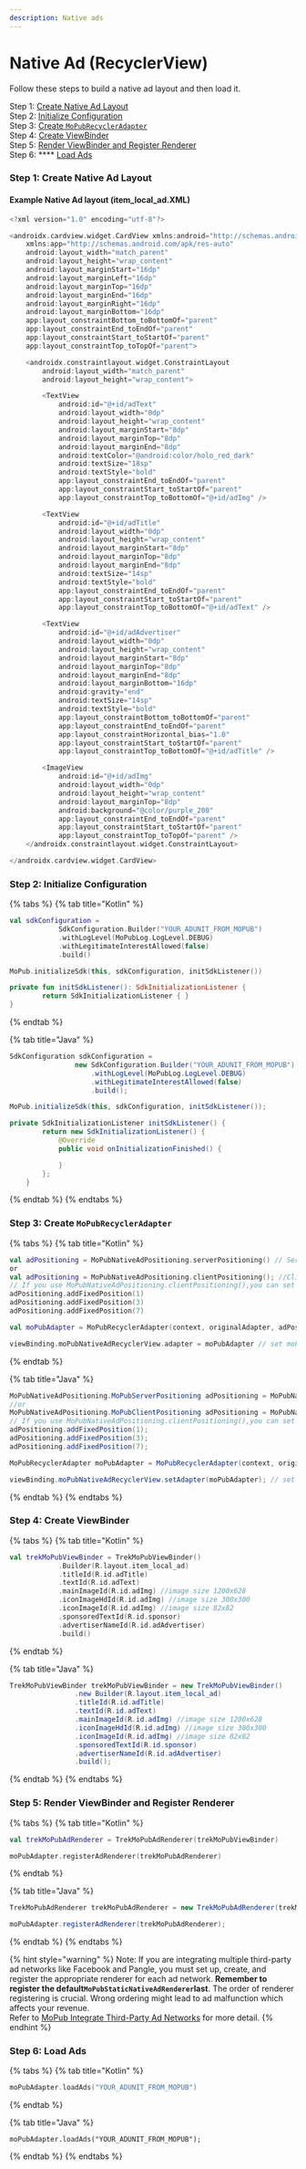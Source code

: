```yaml
---
description: Native ads
---
```


# Native Ad (RecyclerView)

Follow these steps to build a native ad layout and then load it.

Step 1: [Create Native Ad Layout](native-ad-layout-recyclerview.md#step-1-create-native-ad-layout)\
Step 2: [Initialize Configuration](native-ad-layout-recyclerview.md#step-2-initialize-configuration)\
Step 3: [Create `MoPubRecyclerAdapter`](native-ad-layout-recyclerview.md#step-3-create-mopubrecycleradapter)\
Step 4: [Create ViewBinder](../../ad-formats/native-ad.md#step-4-request-an-ad)\
Step 5: [Render ViewBinder and Register Renderer](native-ad-layout-recyclerview.md#step-5-render-viewbinder-and-register-renderer)\
Step 6: **** [Load Ads](native-ad-layout-recyclerview.md#step-6-load-ads)

### Step 1: Create Native Ad Layout

#### **Example Native Ad layout (item\_local\_ad.XML)**

```kotlin
<?xml version="1.0" encoding="utf-8"?>

<androidx.cardview.widget.CardView xmlns:android="http://schemas.android.com/apk/res/android"
    xmlns:app="http://schemas.android.com/apk/res-auto"
    android:layout_width="match_parent"
    android:layout_height="wrap_content"
    android:layout_marginStart="16dp"
    android:layout_marginLeft="16dp"
    android:layout_marginTop="16dp"
    android:layout_marginEnd="16dp"
    android:layout_marginRight="16dp"
    android:layout_marginBottom="16dp"
    app:layout_constraintBottom_toBottomOf="parent"
    app:layout_constraintEnd_toEndOf="parent"
    app:layout_constraintStart_toStartOf="parent"
    app:layout_constraintTop_toTopOf="parent">

    <androidx.constraintlayout.widget.ConstraintLayout
        android:layout_width="match_parent"
        android:layout_height="wrap_content">

        <TextView
            android:id="@+id/adText"
            android:layout_width="0dp"
            android:layout_height="wrap_content"
            android:layout_marginStart="8dp"
            android:layout_marginTop="8dp"
            android:layout_marginEnd="8dp"
            android:textColor="@android:color/holo_red_dark"
            android:textSize="18sp"
            android:textStyle="bold"
            app:layout_constraintEnd_toEndOf="parent"
            app:layout_constraintStart_toStartOf="parent"
            app:layout_constraintTop_toBottomOf="@+id/adImg" />

        <TextView
            android:id="@+id/adTitle"
            android:layout_width="0dp"
            android:layout_height="wrap_content"
            android:layout_marginStart="8dp"
            android:layout_marginTop="8dp"
            android:layout_marginEnd="8dp"
            android:textSize="14sp"
            android:textStyle="bold"
            app:layout_constraintEnd_toEndOf="parent"
            app:layout_constraintStart_toStartOf="parent"
            app:layout_constraintTop_toBottomOf="@+id/adText" />

        <TextView
            android:id="@+id/adAdvertiser"
            android:layout_width="0dp"
            android:layout_height="wrap_content"
            android:layout_marginStart="8dp"
            android:layout_marginTop="8dp"
            android:layout_marginEnd="8dp"
            android:layout_marginBottom="16dp"
            android:gravity="end"
            android:textSize="14sp"
            android:textStyle="bold"
            app:layout_constraintBottom_toBottomOf="parent"
            app:layout_constraintEnd_toEndOf="parent"
            app:layout_constraintHorizontal_bias="1.0"
            app:layout_constraintStart_toStartOf="parent"
            app:layout_constraintTop_toBottomOf="@+id/adTitle" />

        <ImageView
            android:id="@+id/adImg"
            android:layout_width="0dp"
            android:layout_height="wrap_content"
            android:layout_marginTop="8dp"
            android:background="@color/purple_200"
            app:layout_constraintEnd_toEndOf="parent"
            app:layout_constraintStart_toStartOf="parent"
            app:layout_constraintTop_toTopOf="parent" />
    </androidx.constraintlayout.widget.ConstraintLayout>

</androidx.cardview.widget.CardView>
```

### **Step 2: Initialize Configuration**

{% tabs %}
{% tab title="Kotlin" %}
```kotlin
val sdkConfiguration = 
            SdkConfiguration.Builder("YOUR_ADUNIT_FROM_MOPUB")
            .withLogLevel(MoPubLog.LogLevel.DEBUG)
            .withLegitimateInterestAllowed(false)
            .build()

MoPub.initializeSdk(this, sdkConfiguration, initSdkListener())

private fun initSdkListener(): SdkInitializationListener {
        return SdkInitializationListener { }
}

```
{% endtab %}

{% tab title="Java" %}
```java
SdkConfiguration sdkConfiguration =
                new SdkConfiguration.Builder("YOUR_ADUNIT_FROM_MOPUB")
                    .withLogLevel(MoPubLog.LogLevel.DEBUG)
                    .withLegitimateInterestAllowed(false)
                    .build();

MoPub.initializeSdk(this, sdkConfiguration, initSdkListener());

private SdkInitializationListener initSdkListener() {
        return new SdkInitializationListener() {
            @Override
            public void onInitializationFinished() {

            }
        };
    }
```
{% endtab %}
{% endtabs %}

### **Step 3: Create `MoPubRecyclerAdapter`**

{% tabs %}
{% tab title="Kotlin" %}
```kotlin
val adPositioning = MoPubNativeAdPositioning.serverPositioning() // Server-Side Positioning
or
val adPositioning = MoPubNativeAdPositioning.clientPositioning(); //Client-Side Positioning
// If you use MoPubNativeAdPositioning.clientPositioning(),you can set position where you want show the ad.
adPositioning.addFixedPosition(1) 
adPositioning.addFixedPosition(3)
adPositioning.addFixedPosition(7)

val moPubAdapter = MoPubRecyclerAdapter(context, originalAdapter, adPositioning) // originalAdapter is own RecyclerView.Adapter 

viewBinding.moPubNativeAdRecyclerView.adapter = moPubAdapter // set moPubAdapter for your RecyclerView 
```
{% endtab %}

{% tab title="Java" %}
```java
MoPubNativeAdPositioning.MoPubServerPositioning adPositioning = MoPubNativeAdPositioning.serverPositioning();// Server-Side Positioning
//or
MoPubNativeAdPositioning.MoPubClientPositioning adPositioning = MoPubNativeAdPositioning.clientPositioning();; //Client-Side Positioning
// If you use MoPubNativeAdPositioning.clientPositioning(),you can set position where you want show the ad.
adPositioning.addFixedPosition(1);
adPositioning.addFixedPosition(3);
adPositioning.addFixedPosition(7);

MoPubRecyclerAdapter moPubAdapter = MoPubRecyclerAdapter(context, originalAdapter, adPositioning); // originalAdapter is own RecyclerView.Adapter

viewBinding.moPubNativeAdRecyclerView.setAdapter(moPubAdapter); // set moPubAdapter for your RecyclerView
```
{% endtab %}
{% endtabs %}

### **Step 4: Create ViewBinder**

{% tabs %}
{% tab title="Kotlin" %}
```kotlin
val trekMoPubViewBinder = TrekMoPubViewBinder()
            .Builder(R.layout.item_local_ad)
            .titleId(R.id.adTitle)
            .textId(R.id.adText)
            .mainImageId(R.id.adImg) //image size 1200x628 
            .iconImageHdId(R.id.adImg) //image size 300x300
            .iconImageId(R.id.adImg) //image size 82x82
            .sponsoredTextId(R.id.sponsor)
            .advertiserNameId(R.id.adAdvertiser)
            .build()
```
{% endtab %}

{% tab title="Java" %}
```java
TrekMoPubViewBinder trekMoPubViewBinder = new TrekMoPubViewBinder()
                .new Builder(R.layout.item_local_ad)
                .titleId(R.id.adTitle)
                .textId(R.id.adText)
                .mainImageId(R.id.adImg) //image size 1200x628 
                .iconImageHdId(R.id.adImg) //image size 300x300
                .iconImageId(R.id.adImg) //image size 82x82
                .sponsoredTextId(R.id.sponsor)
                .advertiserNameId(R.id.adAdvertiser)
                .build();

```
{% endtab %}
{% endtabs %}

### **Step 5: Render ViewBinder and Register Renderer**

{% tabs %}
{% tab title="Kotlin" %}
```kotlin
val trekMoPubAdRenderer = TrekMoPubAdRenderer(trekMoPubViewBinder)

moPubAdapter.registerAdRenderer(trekMoPubAdRenderer)
```
{% endtab %}

{% tab title="Java" %}
```java
TrekMoPubAdRenderer trekMoPubAdRenderer = new TrekMoPubAdRenderer(trekMoPubViewBinder);

moPubAdapter.registerAdRenderer(trekMoPubAdRenderer);
```
{% endtab %}
{% endtabs %}

{% hint style="warning" %}
Note: If you are integrating multiple third-party ad networks like Facebook and Pangle, you must set up, create, and register the appropriate renderer for each ad network. **Remember to register the default`MoPubStaticNativeAdRenderer`last**. The order of renderer registering is crucial. Wrong ordering might lead to ad malfunction which affects your revenue. \
Refer to [MoPub Integrate Third-Party Ad Networks](https://developers.mopub.com/publishers/mediation/integrate-android/) for more detail.
{% endhint %}

### **Step 6: Load Ads**

{% tabs %}
{% tab title="Kotlin" %}
```kotlin
moPubAdapter.loadAds("YOUR_ADUNIT_FROM_MOPUB")
```
{% endtab %}

{% tab title="Java" %}
```
moPubAdapter.loadAds("YOUR_ADUNIT_FROM_MOPUB");
```
{% endtab %}
{% endtabs %}
